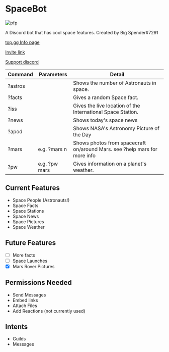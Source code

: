 # SpaceBot

![pfp](https://raw.githubusercontent.com/quackersian/space-bot/main/pfp.png)

A Discord bot that has cool space features.
Created by Big Spender#7291

[top.gg Info page](https://top.gg/bot/849246857309323284/)

[Invite link](https://discord.com/api/oauth2/authorize?client_id=849246857309323284&permissions=51264&scope=bot)

[Support discord](https://discord.gg/XnAGQSbMYM)

| Command | Parameters | Detail |
|-|-|-|
| ?astros | | Shows the number of Astronauts in space. |
| ?facts |  | Gives a random Space fact. |
| ?iss |  | Gives the live location of the International Space Station. |
| ?news | | Shows today's space news |
| ?apod | | Shows NASA's Astronomy Picture of the Day |
|?mars | <camera> e.g. ?mars n | Shows photos from spacecraft on/around Mars. see ?help mars for more info |
| ?pw | <planet> e.g. ?pw mars | Gives information on a planet's weather. |

## Current Features
- Space People (Astronauts!)
- Space Facts
- Space Stations
- Space News
- Space Pictures
- Space Weather 

## Future Features
- [ ] More facts
- [ ] Space Launches
- [X] Mars Rover Pictures

## Permissions Needed
* Send Messages
* Embed links
* Attach Files
* Add Reactions (not currently used)

## Intents
* Guilds
* Messages
